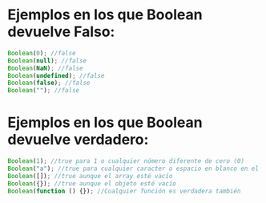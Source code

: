 # Ejemplos en los que Boolean devuelve Falso:

```javascript
Boolean(0); //false
Boolean(null); //false
Boolean(NaN); //false
Boolean(undefined); //false
Boolean(false); //false
Boolean(""); //false
```

# Ejemplos en los que Boolean devuelve verdadero:

```javascript
Boolean(1); //true para 1 o cualquier número diferente de cero (0)
Boolean("a"); //true para cualquier caracter o espacio en blanco en el string
Boolean([]); //true aunque el array esté vacío
Boolean({}); //true aunque el objeto esté vacío
Boolean(function () {}); //Cualquier función es verdadera también
```
